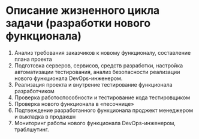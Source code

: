 # Описание жизненного цикла задачи (разработки нового функционала)
1. Анализ требования заказчиков к новому функционалу, составление плана проекта
2. Подготовка серверов, сервисов, средств разработки, настройка автоматизации тестирования, анализ безопасности реализации нового функционала DevOps-инженером.
3. Реализация проекта и внутрение тестирование функционала разработчиком
4. Проверка работоспособности и тестирование кода тестировщиком
5. Проверка нового функционала в «песочнице»
6. Подтвеждение разработанного функционала проджект менеджером и выкладка в продакшн
7. Мониторинг работы нового функционала DevOps-инженером, траблшутинг.
